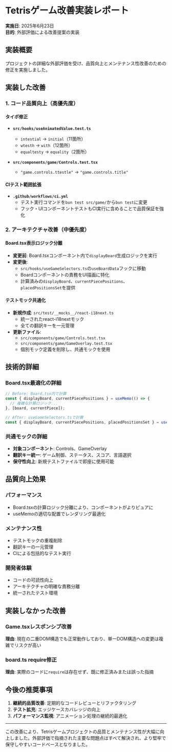 # Tetrisゲーム改善実装レポート

**実施日**: 2025年6月23日  
**目的**: 外部評価による改善提案の実装

## 実装概要

プロジェクトの詳細な外部評価を受け、品質向上とメンテナンス性改善のための修正を実施しました。

## 実装した改善

### 1. コード品質向上（高優先度）

#### タイポ修正
- **`src/hooks/useAnimatedValue.test.ts`**
  - `intestial` → `initial`（11箇所）
  - `wtesth` → `with`（12箇所）
  - `equaltesty` → `equality`（2箇所）

- **`src/components/game/Controls.test.tsx`**
  - `"game.controls.ttestle"` → `"game.controls.title"`

#### CIテスト範囲拡張
- **`.github/workflows/ci.yml`**
  - テスト実行コマンドを`bun test src/game/`から`bun test`に変更
  - フック・UIコンポーネントテストもCI実行に含めることで品質保証を強化

### 2. アーキテクチャ改善（中優先度）

#### Board.tsx表示ロジック分離
- **変更前**: Board.tsxコンポーネント内で`displayBoard`生成ロジックを実行
- **変更後**: 
  - `src/hooks/useGameSelectors.ts`の`useBoardData`フックに移動
  - Boardコンポーネントの責務をUI描画に特化
  - 計算済みの`displayBoard`、`currentPiecePositions`、`placedPositionsSet`を提供

#### テストモック共通化
- **新規作成**: `src/test/__mocks__/react-i18next.ts`
  - 統一されたreact-i18nextモック
  - 全ての翻訳キーを一元管理
- **更新ファイル**:
  - `src/components/game/Controls.test.tsx`
  - `src/components/game/GameOverlay.test.tsx`
  - 個別モック定義を削除し、共通モックを使用

## 技術的詳細

### Board.tsx最適化の詳細
```typescript
// Before: Board.tsx内で計算
const { displayBoard, currentPiecePositions } = useMemo(() => {
  // 複雑な計算ロジック...
}, [board, currentPiece]);

// After: useGameSelectors.tsで計算
const { displayBoard, currentPiecePositions, placedPositionsSet } = useBoardData();
```

### 共通モックの詳細
- **対象コンポーネント**: Controls、GameOverlay
- **翻訳キー統一**: ゲーム制御、ステータス、スコア、言語選択
- **保守性向上**: 新規テストファイルで即座に使用可能

## 品質向上効果

### パフォーマンス
- Board.tsxの計算ロジック分離により、コンポーネントがよりピュアに
- useMemoの適切な配置でレンダリング最適化

### メンテナンス性
- テストモックの重複削除
- 翻訳キーの一元管理
- CIによる包括的なテスト実行

### 開発者体験
- コードの可読性向上
- アーキテクチャの明確な責務分離
- 統一されたテスト環境

## 実装しなかった改善

### Game.tsxレスポンシブ改善
**理由**: 現在の二重DOM構造でも正常動作しており、単一DOM構造への変更は複雑でリスクが高い

### board.ts require修正
**理由**: 実際のコードに`require`は存在せず、既に修正済みまたは誤った指摘

## 今後の推奨事項

1. **継続的品質改善**: 定期的なコードレビューとリファクタリング
2. **テスト拡充**: エッジケースカバレッジの向上
3. **パフォーマンス監視**: アニメーション処理の継続的最適化

---

この改善により、Tetrisゲームプロジェクトの品質とメンテナンス性が大幅に向上しました。外部評価で指摘された主要な問題点はすべて解決され、より堅牢で保守しやすいコードベースとなりました。